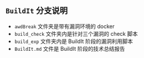 ## `BuildIt` 分支说明

- `awdBreak` 文件夹是带有漏洞环境的 docker
- `build_check` 文件夹内是针对三个漏洞的 check 脚本
- `build_exp` 文件夹内是 BuildIt 阶段的漏洞利用脚本
- `BuildIt.md` 文件是 BuildIt 阶段的技术总结报告
